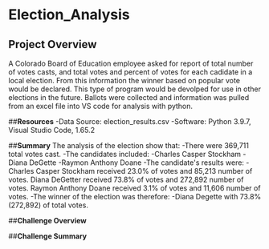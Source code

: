 # Election_Analysis

## **Project Overview**
A Colorado Board of Education employee asked for report of total number of votes casts, and total votes and percent of votes for each cadidate in a local election. From this information the winner based on popular vote would be declared. This type of program would be devolped for use in other elections in the future. Ballots were collected and information was pulled from an excel file into VS code for analysis with python.

##**Resources**
-Data Source: election_results.csv
-Software: Python 3.9.7, Visual Studio Code, 1.65.2

##**Summary**
The analysis of the election show that:
-There were 369,711 total votes cast.
-The candidates included:
   -Charles Casper Stockham
   -Diana DeGette
   -Raymon Anthony Doane
-The candidate's results were:
   -Charles Casper Stockham received 23.0% of votes and 85,213 number of votes.
   Diana DeGetter received 73.8% of votes and 272,892 number of votes.
   Raymon Anthony Doane received 3.1% of votes and 11,606 number of votes.
-The winner of the election was therefore:
   -Diana Degette with 73.8% (272,892) of total votes.

##**Challenge Overview**

##**Challenge Summary**
